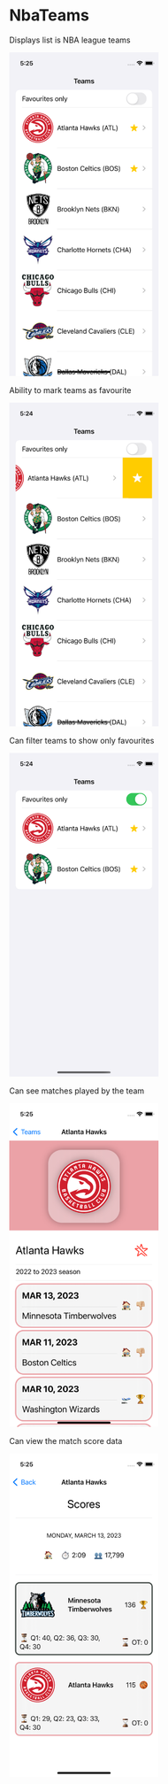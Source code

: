 # NbaTeams

Displays list is NBA league teams

<img src="Images/01.png" width="270" height="585">

Ability to mark teams as favourite

<img src="Images/02.png" width="270" height="585">

Can filter teams to show only favourites

<img src="Images/03.png" width="270" height="585">

Can see matches played by the team

<img src="Images/04.png" width="270" height="585">

Can view the match score data

<img src="Images/05.png" width="270" height="585">

